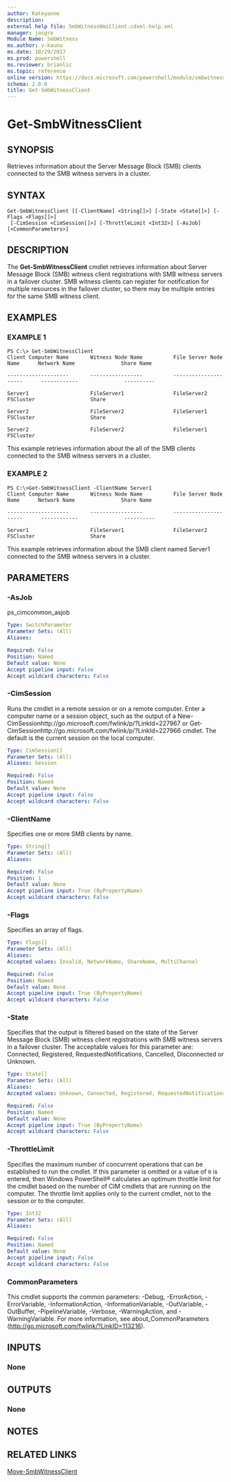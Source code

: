 ```yaml
---
author: Kateyanne
description: 
external help file: SmbWitnessWmiClient.cdxml-help.xml
manager: jasgro
Module Name: SmbWitness
ms.author: v-kaunu
ms.date: 10/29/2017
ms.prod: powershell
ms.reviewer: brianlic
ms.topic: reference
online version: https://docs.microsoft.com/powershell/module/smbwitness/get-smbwitnessclient?view=windowsserver2012r2-ps&wt.mc_id=ps-gethelp
schema: 2.0.0
title: Get-SmbWitnessClient
---
```


# Get-SmbWitnessClient

## SYNOPSIS
Retrieves information about the Server Message Block (SMB) clients connected to the SMB witness servers in a cluster.

## SYNTAX

```
Get-SmbWitnessClient [[-ClientName] <String[]>] [-State <State[]>] [-Flags <Flags[]>]
 [-CimSession <CimSession[]>] [-ThrottleLimit <Int32>] [-AsJob] [<CommonParameters>]
```

## DESCRIPTION
The **Get-SmbWitnessClient** cmdlet retrieves information about Server Message Block (SMB) witness client registrations with SMB witness servers in a failover cluster.
SMB witness clients can register for notification for multiple resources in the failover cluster, so there may be multiple entries for the same SMB witness client.

## EXAMPLES

### EXAMPLE 1
```
PS C:\> Get-SmbWitnessClient
Client Computer Name       Witness Node Name          File Server Node Name      Network Name               Share Name

--------------------       -----------------          ---------------------      ------------               ----------

Server1                    FileServer1                FileServer2                FSCluster                  Share

Server2                    FileServer2                FileServer1                FSCluster                  Share

Server2                    FileServer2                FileServer1                FSCluster
```

This example retrieves information about the all of the SMB clients connected to the SMB witness servers in a cluster.

### EXAMPLE 2
```
PS C:\>Get-SmbWitnessClient -ClientName Server1
Client Computer Name       Witness Node Name          File Server Node Name      Network Name               Share Name

--------------------       -----------------          ---------------------      ------------               ----------

Server1                    FileServer1                FileServer2                FSCluster                  Share
```

This example retrieves information about the SMB client named Server1 connected to the SMB witness servers in a cluster.

## PARAMETERS

### -AsJob
ps_cimcommon_asjob

```yaml
Type: SwitchParameter
Parameter Sets: (All)
Aliases: 

Required: False
Position: Named
Default value: None
Accept pipeline input: False
Accept wildcard characters: False
```

### -CimSession
Runs the cmdlet in a remote session or on a remote computer.
Enter a computer name or a session object, such as the output of a New-CimSessionhttp://go.microsoft.com/fwlink/p/?LinkId=227967 or Get-CimSessionhttp://go.microsoft.com/fwlink/p/?LinkId=227966 cmdlet.
The default is the current session on the local computer.

```yaml
Type: CimSession[]
Parameter Sets: (All)
Aliases: Session

Required: False
Position: Named
Default value: None
Accept pipeline input: False
Accept wildcard characters: False
```

### -ClientName
Specifies one or more SMB clients by name.

```yaml
Type: String[]
Parameter Sets: (All)
Aliases: 

Required: False
Position: 1
Default value: None
Accept pipeline input: True (ByPropertyName)
Accept wildcard characters: False
```

### -Flags
Specifies an array of flags.

```yaml
Type: Flags[]
Parameter Sets: (All)
Aliases: 
Accepted values: Invalid, NetworkName, ShareName, MultiChannel

Required: False
Position: Named
Default value: None
Accept pipeline input: True (ByPropertyName)
Accept wildcard characters: False
```

### -State
Specifies that the output is filtered based on the state of the Server Message Block (SMB) witness client registrations with SMB witness servers in a failover cluster. 
The acceptable values for this parameter are: Connected, Registered, RequestedNotifications, Cancelled, Disconnected or Unknown.

```yaml
Type: State[]
Parameter Sets: (All)
Aliases: 
Accepted values: Unknown, Connected, Registered, RequestedNotifications, Cancelled, Disconnected

Required: False
Position: Named
Default value: None
Accept pipeline input: True (ByPropertyName)
Accept wildcard characters: False
```

### -ThrottleLimit
Specifies the maximum number of concurrent operations that can be established to run the cmdlet.
If this parameter is omitted or a value of `0` is entered, then Windows PowerShell® calculates an optimum throttle limit for the cmdlet based on the number of CIM cmdlets that are running on the computer.
The throttle limit applies only to the current cmdlet, not to the session or to the computer.

```yaml
Type: Int32
Parameter Sets: (All)
Aliases: 

Required: False
Position: Named
Default value: None
Accept pipeline input: False
Accept wildcard characters: False
```

### CommonParameters
This cmdlet supports the common parameters: -Debug, -ErrorAction, -ErrorVariable, -InformationAction, -InformationVariable, -OutVariable, -OutBuffer, -PipelineVariable, -Verbose, -WarningAction, and -WarningVariable. For more information, see about_CommonParameters (http://go.microsoft.com/fwlink/?LinkID=113216).

## INPUTS

### None

## OUTPUTS

### None

## NOTES

## RELATED LINKS

[Move-SmbWitnessClient](./Move-SmbWitnessClient.md)

